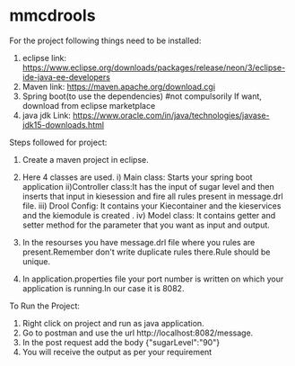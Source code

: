 # mmcdrools

For the project following things need to be installed:
1. eclipse 
   link: https://www.eclipse.org/downloads/packages/release/neon/3/eclipse-ide-java-ee-developers
2. Maven
   link: https://maven.apache.org/download.cgi
3. Spring boot(to use the dependencies) #not compulsorily
   If want, download from eclipse marketplace
4. java jdk 
   Link: https://www.oracle.com/in/java/technologies/javase-jdk15-downloads.html

Steps followed for project:
1. Create a maven project in eclipse.
2. Here 4 classes are used.
   i) Main class: Starts your spring boot application
   ii)Controller class:It has the input of sugar level and then inserts that input in kiesession and fire all rules present in message.drl file.
   iii) Drool Config: It contains your Kiecontainer and the kieservices and the kiemodule is created .
   iv) Model class: It contains getter and setter method for the parameter that you want as input and output.
   
3. In the resourses you have message.drl file where you rules are present.Remember don't write duplicate rules there.Rule should be unique.
4. In application.properties file your port number is written on which your application is running.In our case it is 8082.

To Run the Project:
1. Right click on project and run as java application.
2. Go to postman and use the url http://localhost:8082/message.
3. In the post request add the body {"sugarLevel":"90"}
4. You will receive the output as per your requirement

   
